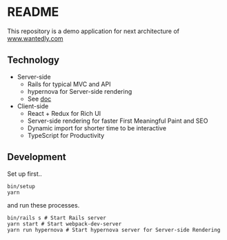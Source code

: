 # README

This repository is a demo application for next architecture of www.wantedly.com

## Technology

- Server-side
  - Rails for typical MVC and API
  - hypernova for Server-side rendering
  - See [doc](doc/server.md)
- Client-side
  - React + Redux for Rich UI
  - Server-side rendering for faster First Meaningful Paint and SEO
  - Dynamic import for shorter time to be interactive
  - TypeScript for Productivity
  
## Development

Set up first..

```
bin/setup
yarn
```

and run these processes.

```
bin/rails s # Start Rails server
yarn start # Start webpack-dev-server
yarn run hypernova # Start hypernova server for Server-side Rendering
```
